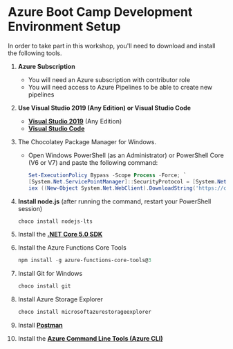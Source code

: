 # Azure Boot Camp Development Environment Setup

In order to take part in this workshop, you'll need to download and install the following tools.

1. **Azure Subscription**
   - You will need an Azure subscription with contributor role
   - You will need access to Azure Pipelines to be able to create new pipelines

2. **Use Visual Studio 2019 (Any Edition) or Visual Studio Code**
   - [**Visual Studio 2019**](https://visualstudio.microsoft.com/vs/) (Any Edition)
   - [**Visual Studio Code**](https://code.visualstudio.com/)
3. The Chocolatey Package Manager for Windows. 
   - Open Windows PowerShell (as an Administrator) or PowerShell Core (V6 or V7) and paste the following command:

        ``` PowerShell
        Set-ExecutionPolicy Bypass -Scope Process -Force; `
        [System.Net.ServicePointManager]::SecurityProtocol = [System.Net.ServicePointManager]::SecurityProtocol -bor 3072; `
        iex ((New-Object System.Net.WebClient).DownloadString('https://chocolatey.org/install.ps1'))
        ```

4. **Install node.js** (after running the command, restart your PowerShell session)

    ```PowerShell
    choco install nodejs-lts
    ```

5. Install the [**.NET Core 5.0 SDK**](https://dotnet.microsoft.com/download/dotnet/5.0)
6. Install the Azure Functions Core Tools

    ```PowerShell
    npm install -g azure-functions-core-tools@3
    ```

7. Install Git for Windows

    ```PowerShell
    choco install git
    ```

8. Install Azure Storage Explorer

    ```PowerShell
    choco install microsoftazurestorageexplorer
    ```

9.  Install [**Postman**](https://www.postman.com/downloads/)

10. Install the [**Azure Command Line Tools (Azure CLI)**](https://docs.microsoft.com/en-us/cli/azure/install-azure-cli?view=azure-cli-latest)

